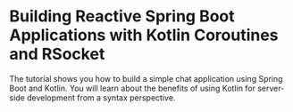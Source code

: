 # Building Reactive Spring Boot Applications with Kotlin Coroutines and RSocket

The tutorial shows you how to build a simple chat application using Spring Boot and Kotlin. You will learn about the benefits of using Kotlin for server-side development from a syntax perspective.

